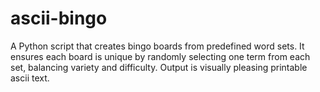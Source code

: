 # ascii-bingo
A Python script that creates bingo boards from predefined word sets. It ensures each board is unique by randomly selecting one term from each set, balancing variety and difficulty. Output is visually pleasing printable ascii text.
